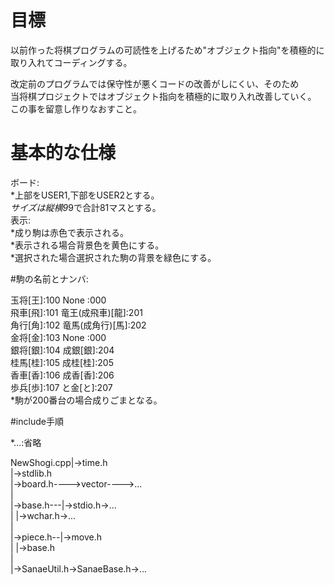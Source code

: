 # 目標

以前作った将棋プログラムの可読性を上げるため"オブジェクト指向"を積極的に取り入れてコーディングする。
  
改定前のプログラムでは保守性が悪くコードの改善がしにくい、そのため　  
当将棋プロジェクトではオブジェクト指向を積極的に取り入れ改善していく。  
この事を留意し作りなおすこと。　

# 基本的な仕様

ボード:  
*上部をUSER1,下部をUSER2とする。  
*サイズは縦横9*9で合計81マスとする。  
表示:  
*成り駒は赤色で表示される。  
*表示される場合背景色を黄色にする。  
*選択された場合選択された駒の背景を緑色にする。  

#駒の名前とナンバ:

玉将[王]:100	None			:000  
飛車[飛]:101	竜王(成飛車)[龍]:201  
角行[角]:102	竜馬(成角行)[馬]:202  
金将[金]:103	None			:000  
銀将[銀]:104	成銀[銀]:204  
桂馬[桂]:105	成桂[桂]:205  
香車[香]:106	成香[香]:206  
歩兵[歩]:107	と金[と]:207  
*駒が200番台の場合成りごまとなる。  

#include手順

*...:省略  

NewShogi.cpp|->time.h  
			|->stdlib.h  
			|->board.h---->vector---->...  
						|  
						|->base.h---|->stdio.h->...  
						|			|->wchar.h->...  
						|  
						|->piece.h--|->move.h  
						|			|->base.h  
						|  
						|->SanaeUtil.h->SanaeBase.h->...  
